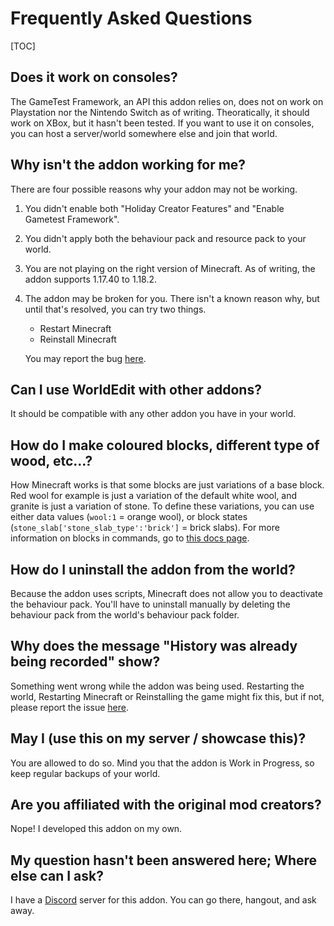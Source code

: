 # Frequently Asked Questions

[TOC]

## Does it work on consoles?

The GameTest Framework, an API this addon relies on, does not on work on Playstation nor the Nintendo Switch as of writing. Theoratically, it should work on XBox, but it hasn't been tested. If you want to use it on consoles, you can host a server/world somewhere else and join that world.

## Why isn't the addon working for me?

There are four possible reasons why your addon may not be working.

1. You didn't enable both "Holiday Creator Features" and "Enable Gametest Framework".
2. You didn't apply both the behaviour pack and resource pack to your world.
3. You are not playing on the right version of Minecraft. As of writing, the addon supports 1.17.40 to 1.18.2. 
4. The addon may be broken for you. There isn't a known reason why, but until that's resolved, you can try two things.

    * Restart Minecraft
    * Reinstall Minecraft 
  
    You may report the bug [here](https://github.com/SIsilicon/WorldEdit-BE/issues).

## Can I use WorldEdit with other addons?

It should be compatible with any other addon you have in your world.

## How do I make coloured blocks, different type of wood, etc...?

How Minecraft works is that some blocks are just variations of a base block. Red wool for example is just a variation of the default white wool, and granite is just a variation of stone. To define these variations, you can use either data values (`wool:1` = orange wool), or block states (`stone_slab['stone_slab_type':'brick']` = brick slabs). For more information on blocks in commands, go to [this docs page](usage/general/patterns.md).
 
## How do I uninstall the addon from the world?

Because the addon uses scripts, Minecraft does not allow you to deactivate the behaviour pack. You'll have to uninstall manually by deleting the behaviour pack from the world's behaviour pack folder.

## Why does the message "History was already being recorded" show?

Something went wrong while the addon was being used. Restarting the world, Restarting Minecraft or Reinstalling the game might fix this, but if not, please report the issue [here](https://github.com/SIsilicon/WorldEdit-BE/issues).

## May I (use this on my server / showcase this)?

You are allowed to do so. Mind you that the addon is Work in Progress, so keep regular backups of your world.

## Are you affiliated with the original mod creators?

Nope! I developed this addon on my own.

## My question hasn't been answered here; Where else can I ask?

I have a [Discord](https://discord.gg/M5uAkr9WU2) server for this addon. You can go there, hangout, and ask away.
